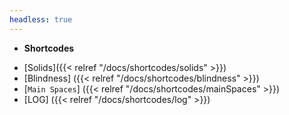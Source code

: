 ```yaml
---
headless: true
---
```


- **Shortcodes**
<!-- - [p5]({{< relref "/docs/shortcodes/p5" >}}) -->
<!-- - [Buttons]({{< relref "/docs/shortcodes/buttons" >}})
- [Columns]({{< relref "/docs/shortcodes/columns" >}})
- [Expand]({{< relref "/docs/shortcodes/expand" >}})
- [Hints]({{< relref "/docs/shortcodes/hints" >}})
- [Katex]({{< relref "/docs/shortcodes/katex" >}})
- [Mermaid]({{< relref "/docs/shortcodes/mermaid" >}})
- [Tabs]({{< relref "/docs/shortcodes/tabs" >}}) -->
- [Solids]({{< relref "/docs/shortcodes/solids" >}})
- [Blindness] ({{< relref "/docs/shortcodes/blindness" >}})
- [`Main Spaces`] ({{< relref "/docs/shortcodes/mainSpaces" >}})
- [LOG] ({{< relref "/docs/shortcodes/log" >}})

<br />
